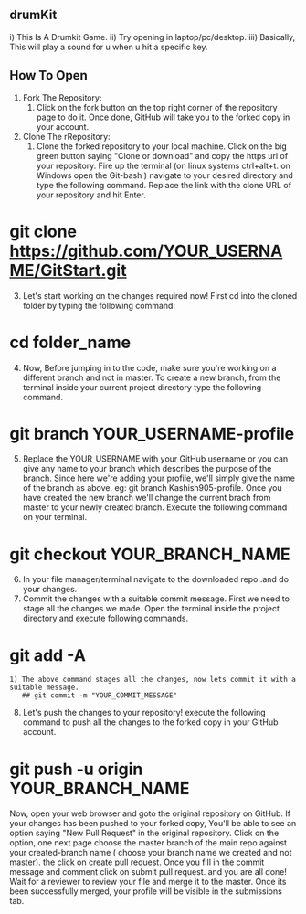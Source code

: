 ## drumKit

i) This Is A Drumkit Game.
ii) Try opening in laptop/pc/desktop.
iii) Basically, This will play a sound for u when u hit a specific key.

## How To Open
1) Fork The Repository:
    1) Click on the fork button on the top right corner of the repository page to do it. Once done, GitHub will take you to the forked copy in your account.
2) Clone The rRepository:
    1) Clone the forked repository to your local machine. Click on the big green button saying "Clone or download" and copy the https url of your repository. Fire up the terminal (on linux systems ctrl+alt+t. on Windows open the Git-bash ) navigate to your desired directory and type the following command. Replace the link with the clone URL of your repository and hit Enter.
 # git clone https://github.com/YOUR_USERNAME/GitStart.git
3) Let's start working on the changes required now! First cd into the cloned folder by typing the following command:
 # cd  folder_name
4) Now, Before jumping in to the code, make sure you're working on a different branch and not in master. To create a new branch, from the terminal inside your current project directory type the following command.
# git branch YOUR_USERNAME-profile
5) Replace the YOUR_USERNAME with your GitHub username or you can give any name to your branch which describes the purpose of the branch. Since here we're adding your profile, we'll simply give the name of the branch as above. eg: git branch Kashish905-profile. Once you have created the new branch we'll change the current brach from master to your newly created branch. Execute the following command on your terminal.
 # git checkout YOUR_BRANCH_NAME
6) In your  file manager/terminal navigate to the downloaded repo..and do your changes.
7) Commit the changes with a suitable commit message. First we need to stage all the changes we made. Open the terminal inside the project directory and execute following commands.
 # git add -A
    1) The above command stages all the changes, now lets commit it with a suitable message.
       ## git commit -m "YOUR_COMMIT_MESSAGE"
8) Let's push the changes to your repository! execute the following command to push all the changes to the forked copy in your GitHub account.
 # git push -u origin YOUR_BRANCH_NAME

Now, open your web browser and goto the original repository on GitHub. If your changes has been pushed to your forked copy, You'll be able to see an option saying "New Pull Request" in the original repository. Click on the option, one next page choose the master branch of the main repo against your created-branch name ( choose your branch name we created and not master). the click on create pull request. Once you fill in the commit message and comment click on submit pull request.
and you are all done!  Wait for a reviewer to review your file and merge it to the master. Once its been successfully merged, your profile will be visible in the submissions tab. 

